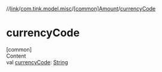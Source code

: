 //[link](../../index.md)/[com.tink.model.misc](../index.md)/[[common]Amount](index.md)/[currencyCode](currency-code.md)



# currencyCode  
[common]  
Content  
val [currencyCode](currency-code.md): [String](https://kotlinlang.org/api/latest/jvm/stdlib/kotlin/-string/index.html)  



